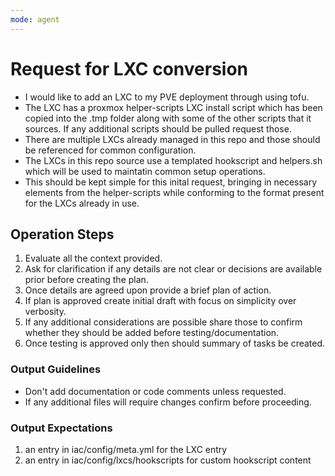```yaml
---
mode: agent
---
```

# Request for LXC conversion
- I would like to add an LXC to my PVE deployment through using tofu. 
- The LXC has a proxmox helper-scripts LXC install script which has been copied into the .tmp folder along with some of the other scripts that it sources. If any additional scripts should be pulled request those. 
- There are multiple LXCs already managed in this repo and those should be referenced for common configuration.
- The LXCs in this repo source use a templated hookscript and helpers.sh which will be used to maintatin common setup operations. 
- This should be kept simple for this inital request, bringing in necessary elements from the helper-scripts while conforming to the format present for the LXCs already in use.


## Operation Steps
1. Evaluate all the context provided.
2. Ask for clarification if any details are not clear or decisions are available prior before creating the plan.
3. Once details are agreed upon provide a brief plan of action. 
4. If plan is approved create initial draft with focus on simplicity over verbosity. 
5. If any additional considerations are possible share those to confirm whether they should be added before testing/documentation.
6. Once testing is approved only then should summary of tasks be created.

### Output Guidelines
- Don't add documentation or code comments unless requested.
- If any additional files will require changes confirm before proceeding. 

### Output Expectations
1. an entry in iac/config/meta.yml for the LXC entry
2. an entry in iac/config/lxcs/hookscripts for custom hookscript content
